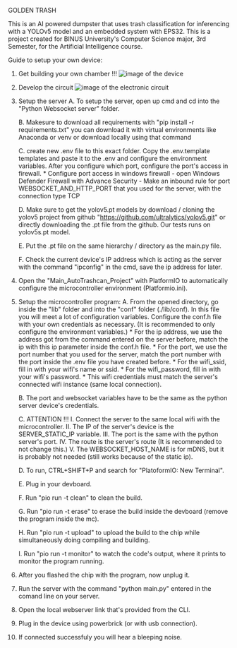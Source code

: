 GOLDEN TRASH

This is an AI powered dumpster that uses trash classification for inferencing with a YOLOv5 model and an embedded system with EPS32. This is a project created for BINUS University's Computer Science major, 3rd Semester, for the Artificial Intelligence course.

Guide to setup your own device:
1. Get building your own chamber !!!
![image of the device](images/device.jpg)

2. Develop the circuit
![image of the electronic circuit](images/scheme.jpg)

3. Setup the server
    A. To setup the server, open up cmd and cd into the "Python Websocket server" folder.

    B. Makesure to download all requirements with "pip install -r requirements.txt" 
        you can download it with virtual environments like Anaconda or venv or download locally  using that command

    C. create new .env file to this exact folder. Copy the .env.template templates and paste it to the .env and configure the environment variables. After you configure which port, configure the port's access in firewall. 
        * Configure port access in windows firewall 
            - open Windows Defender Firewall with Advance Security 
            - Make an inbound rule for port WEBSOCKET_AND_HTTP_PORT that you used for the server, with the connection type TCP 

    D. Make sure to get the yolov5.pt models by download / cloning the yolov5 project from github "https://github.com/ultralytics/yolov5.git" or directly downloading the .pt file from the github. Our tests runs on yolov5s.pt model.

    E. Put the .pt file on the same hierarchy / directory as the main.py file.

    F. Check the current device's IP address which is acting as the server with the command "ipconfig" in the cmd, save the ip address for later.

4. Open the "Main_AutoTrashcan_Project" with PlatformIO to automatically configure the microcontroller environment (Platformio.ini).

5. Setup the microcontroller program:
    A. From the opened directory, go inside the "lib" folder and into the "conf" folder (./lib/conf). In this file you will meet a lot of configuration variables. Configure the conf.h file with your own credentials as necessary. (It is recommended to only configure the environment variables.)
        * For the ip address, we use the address got from the command entered on the server before, match the ip with this ip parameter inside the conf.h file.
        * For the port, we use the port number that you used for the server, match the port number with the port inside the .env file you have created before.
        * For the wifi_ssid, fill in with your wifi's name or ssid.
        * For the wifi_password, fill in with your wifi's password.
        * This wifi credentials must match the server's connected wifi instance (same local connection).

    B. The port and websocket variables have to be the same as the python server device's credentials.

    C. ATTENTION !!!
        I. Connect the server to the same local wifi with the microcontroller.
        II. The IP of the server's device is the SERVER_STATIC_IP variable.
        III. The port is the same with the python server's port.
        IV. The route is the server's route (It is recommended to not change this.)
        V. The WEBSOCKET_HOST_NAME is for mDNS, but it is probably not needed (still works because of the static ip).

    D. To run, CTRL+SHIFT+P and search for "PlatoformIO: New Terminal".

    E. Plug in your devboard.

    F. Run "pio run -t clean" to clean the build.

    G. Run "pio run -t erase" to erase the build inside the devboard (remove the program inside the mc).

    H. Run "pio run -t upload" to upload the build to the chip while simultaneously doing compiling and building.

    I. Run "pio run -t monitor" to watch the code's output, where it prints to monitor the program running.

6. After you flashed the chip with the program, now unplug it.

7. Run the server with the command "python main.py" entered in the comand line on your server.

8. Open the local webserver link that's provided from the CLI.

9. Plug in the device using powerbrick (or with usb connection).

10. If connected successfuly you will hear a bleeping noise.
